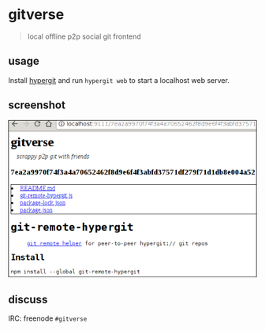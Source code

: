 # gitverse

> local offline p2p social git frontend

## usage

Install [hypergit](https://github.com/noffle/hypergit) and run `hypergit web` to
start a localhost web server.

## screenshot

![gitverse screenshot](screenshot.png)

## discuss

IRC: freenode `#gitverse`

